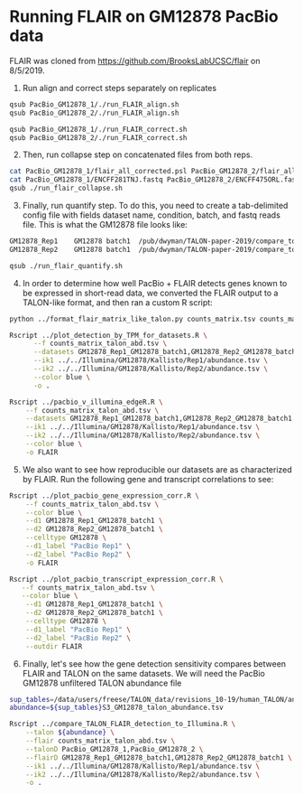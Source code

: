# Running FLAIR on GM12878 PacBio data

FLAIR was cloned from https://github.com/BrooksLabUCSC/flair on 8/5/2019.

1. Run align and correct steps separately on replicates
```bash
qsub PacBio_GM12878_1/./run_FLAIR_align.sh
qsub PacBio_GM12878_2/./run_FLAIR_align.sh
```
```bash
qsub PacBio_GM12878_1/./run_FLAIR_correct.sh
qsub PacBio_GM12878_2/./run_FLAIR_correct.sh
```
2. Then, run collapse step on concatenated files from both reps.
```bash
cat PacBio_GM12878_1/flair_all_corrected.psl PacBio_GM12878_2/flair_all_corrected.psl > PacBio_GM12878_1-PacBio_GM12878_2_flair_all_corrected.psl
cat PacBio_GM12878_1/ENCFF281TNJ.fastq PacBio_GM12878_2/ENCFF475ORL.fastq > PacBio_GM12878_1-PacBio_GM12878_2-concat.fastq
qsub ./run_flair_collapse.sh
```
3. Finally, run quantify step. To do this, you need to create a tab-delimited config file with fields dataset name, condition, batch, and fastq reads file. This is what the GM12878 file looks like:
```bash
GM12878_Rep1	GM12878	batch1	/pub/dwyman/TALON-paper-2019/compare_to_FLAIR/PacBio_GM12878_1/ENCFF281TNJ.fastq
GM12878_Rep2	GM12878	batch1	/pub/dwyman/TALON-paper-2019/compare_to_FLAIR/PacBio_GM12878_2/ENCFF475ORL.fastq
```
```bash
qsub ./run_flair_quantify.sh
```

4. In order to determine how well PacBio + FLAIR detects genes known to be expressed in short-read data, we converted the FLAIR output to a TALON-like format, and then ran a custom R script:
```bash
python ../format_flair_matrix_like_talon.py counts_matrix.tsv counts_matrix_talon_abd.tsv

Rscript ../plot_detection_by_TPM_for_datasets.R \
      --f counts_matrix_talon_abd.tsv \
      --datasets GM12878_Rep1_GM12878_batch1,GM12878_Rep2_GM12878_batch1 \
      --ik1 ../../Illumina/GM12878/Kallisto/Rep1/abundance.tsv \
      --ik2 ../../Illumina/GM12878/Kallisto/Rep2/abundance.tsv \
      --color blue \
      -o .

Rscript ../pacbio_v_illumina_edgeR.R \
    --f counts_matrix_talon_abd.tsv \
    --datasets GM12878_Rep1_GM12878_batch1,GM12878_Rep2_GM12878_batch1 \
    --ik1 ../../Illumina/GM12878/Kallisto/Rep1/abundance.tsv \
    --ik2 ../../Illumina/GM12878/Kallisto/Rep2/abundance.tsv \
    --color blue \
    -o FLAIR
```

5. We also want to see how reproducible our datasets are as characterized by FLAIR. Run the following gene and transcript correlations to see:
```bash
Rscript ../plot_pacbio_gene_expression_corr.R \
    --f counts_matrix_talon_abd.tsv \
    --color blue \
    --d1 GM12878_Rep1_GM12878_batch1 \
    --d2 GM12878_Rep2_GM12878_batch1 \
    --celltype GM12878 \
    --d1_label "PacBio Rep1" \
    --d2_label "PacBio Rep2" \
    -o FLAIR 

Rscript ../plot_pacbio_transcript_expression_corr.R \
   --f counts_matrix_talon_abd.tsv \
   --color blue \
    --d1 GM12878_Rep1_GM12878_batch1 \
    --d2 GM12878_Rep2_GM12878_batch1 \
    --celltype GM12878 \
    --d1_label "PacBio Rep1" \
    --d2_label "PacBio Rep2" \
    --outdir FLAIR 
```

6. Finally, let's see how the gene detection sensitivity compares between FLAIR and TALON on the same datasets. We will need the PacBio GM12878 unfiltered TALON abundance file 
```bash
sup_tables=/data/users/freese/TALON_data/revisions_10-19/human_TALON/analysis/supplementary_tables/
abundance=${sup_tables}S3_GM12878_talon_abundance.tsv

Rscript ../compare_TALON_FLAIR_detection_to_Illumina.R \
    --talon ${abundance} \
    --flair counts_matrix_talon_abd.tsv \
    --talonD PacBio_GM12878_1,PacBio_GM12878_2 \
    --flairD GM12878_Rep1_GM12878_batch1,GM12878_Rep2_GM12878_batch1 \
    --ik1 ../../Illumina/GM12878/Kallisto/Rep1/abundance.tsv \
    --ik2 ../../Illumina/GM12878/Kallisto/Rep2/abundance.tsv \
    -o . 
```
